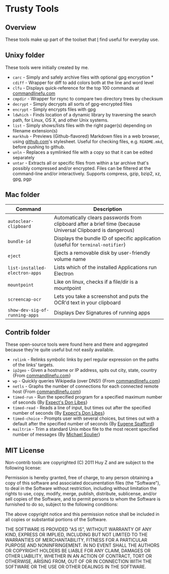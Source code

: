 Trusty Tools
============

Overview
--------
These tools make up part of the toolset that [I](https://github.com/huyz) find
useful for everyday use.

Unixy folder
------------
These tools were initially created by me.

*   `carc`      - Simply and safely archive files with optional gpg encryption *   `cdiff`     - Wrapper for diff to add colors both at the line and word level
*   `clfu`      - Displays quick-reference for the top 100 commands at
                  [commandlinefu.com](http://commandlinefu.com)
*   `cmpdir`    - Wrapper for rsync to compare two directory trees by checksum
*   `decrypt`   - Simply decrypts all sorts of gpg-encrypted files
*   `encrypt`   - Simply encrypts files with gpg
*   `ldwhich`   - Finds location of a dynamic library by traversing the
                  search path, for Linux, OS X, and other Unix systems.
*   `list`      - Simply shows/lists files with the right pager(s) depending
                  on filename extension(s)
*   `markhub`   - Previews (Github-flavored) Markdown files in a web browser,
                  using [github.com](http://github.com/)'s stylesheet. Useful
                  for checking files, e.g. `README.mkd`, before pushing to
                  github.
*   `unln`      - Replaces a symlinked file with a copy so that it can be
                  edited separately
*   `untar`     - Extracts all or specific files from within a tar archive
                  that's possibly compressed and/or encrypted.  Files can be
                  filtered at the command-line and/or interactively. Supports
                  compress, gzip, bzip2, xz, gpg, pgp

Mac folder
----------

| Command                        | Description                                                                                                 |
| ------------------------------ | ----------------------------------------------------------------------------------------------------------- |
| `autoclear-clipboard`          | Automatically clears passwords from clipboard after a brief time (because Universal Clipboard is dangerous) |
| `bundle-id`                    | Displays the bundle ID of specific application (useful for `terminal-notifier`)                             |
| `eject`                        | Ejects a removable disk by user-friendly volume name                                                        |
| `list-installed-electron-apps` | Lists which of the installed Applications run Electron                                                      |
| `mountpoint`                   | Like on linux, checks if a file/dir is a mountpoint                                                         |
| `screencap-ocr`                | Lets you take a screenshot and puts the OCR'd text in your clipboard                                        |
| `show-dev-sig-of-running-apps` | Displays Dev Signatures of running apps                                                                     |

Contrib folder
--------------
These open-source tools were found here and there and aggregated because
they're quite useful but not easily available.

*   `relink`    - Relinks symbolic links by perl regular expression on the paths
                  of the links' targets.
*   `ip2geo`    - Given a hostname or IP address, spits out city, state, country
                  {From [commandlinefu.com](http://commandlinefu.com)}
*   `wp`        - Quickly queries Wikipedia (over DNS!)
                  {From [commandlinefu.com](http://commandlinefu.com)}
*   `netls`     - Graphs the number of connections for each connected remote
                  host
                  {From [commandlinefu.com](http://commandlinefu.com)}
*   `timed-run` - Run the specified program for a specified maximum number of
                  seconds
                  {By [Expect's Don Libes](http://sourceforge.net/projects/expect/)}
*   `timed-read` - Reads a line of input, but times out after the specified
                  number of seconds
                  {By [Expect's Don Libes](http://sourceforge.net/projects/expect/)}
*   `timed-choice` - Prompts user with several choices, but times out with a
                  default after the specified number of seconds
                  {By [Eugene Spafford](http://spaf.cerias.purdue.edu/)}
*   `mailtrim`  - Trim a standard Unix mbox file to the most recent specified
                  number of messages
                  {By [Michael Soulier](http://identi.ca/msoulier)}

MIT License
-----------

Non-contrib tools are copyrighted (C) 2011 Huy Z and are subject to the
following license:

Permission is hereby granted, free of charge, to any person obtaining
a copy of this software and associated documentation files (the
"Software"), to deal in the Software without restriction, including
without limitation the rights to use, copy, modify, merge, publish,
distribute, sublicense, and/or sell copies of the Software, and to
permit persons to whom the Software is furnished to do so, subject to
the following conditions:

The above copyright notice and this permission notice shall be
included in all copies or substantial portions of the Software.

THE SOFTWARE IS PROVIDED "AS IS", WITHOUT WARRANTY OF ANY KIND,
EXPRESS OR IMPLIED, INCLUDING BUT NOT LIMITED TO THE WARRANTIES OF
MERCHANTABILITY, FITNESS FOR A PARTICULAR PURPOSE AND
NONINFRINGEMENT. IN NO EVENT SHALL THE AUTHORS OR COPYRIGHT HOLDERS BE
LIABLE FOR ANY CLAIM, DAMAGES OR OTHER LIABILITY, WHETHER IN AN ACTION
OF CONTRACT, TORT OR OTHERWISE, ARISING FROM, OUT OF OR IN CONNECTION
WITH THE SOFTWARE OR THE USE OR OTHER DEALINGS IN THE SOFTWARE.

